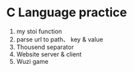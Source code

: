 # C Language practice

1. my stoi function
2. parse url to path、 key & value
3. Thousend separator
4. Website server & client
5. Wuzi game

